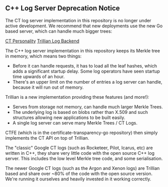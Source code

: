 C++ Log Server Deprecation Notice
---------------------------------

The CT log server implementation in this repository is no longer under
active development. We recommend that new deployments use the new Go
based server, which can handle much bigger trees:

[CT Personality](https://github.com/google/certificate-transparency-go)
[Trillian Log Backend](https://github.com/google/trillian)

The C++ log server implementation in this repository keeps its Merkle tree in
memory, which means two things: 

* Before it can handle requests, it has to load all the leaf hashes, which adds
a significant startup delay. Some log operators have seen startup time upwards
of an hour.
* There's an upper limit on the number of entries a log server can handle,
because it will run out of memory.

Trillian is a new implementation providing these features (and more!):

* Serves from storage not memory, can handle much larger Merkle Trees.
* The underlying log is based on blobs rather than X.509 and such
  structures allowing new applications to be built easily.
* A single log server can serve many Merkle Trees / CT Logs.

CTFE (which is in the certificate-transparency-go repository) then simply
implements the CT API on top of Trillian.

The "classic" Google CT logs (such as Rocketeer, Pilot, Icarus, etc) are written
in C++, they share very little code with the open source C++ log server. This
includes the low level Merkle tree code, and some serialisation.

The newer Google CT logs (such as the Argon and Xenon logs) are Trillian based
and share over ~80% of the code with the open source version. We're running it
ourselves and heavily invested in it working correctly.
